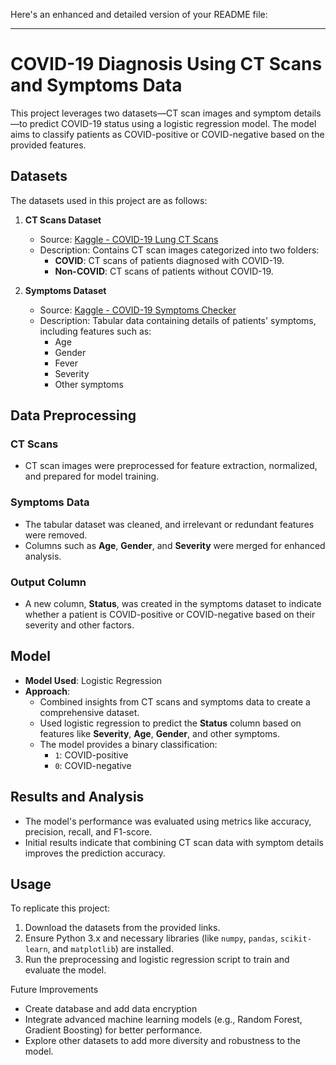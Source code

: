 Here's an enhanced and detailed version of your README file:

---

# COVID-19 Diagnosis Using CT Scans and Symptoms Data

This project leverages two datasets—CT scan images and symptom details—to predict COVID-19 status using a logistic regression model. The model aims to classify patients as COVID-positive or COVID-negative based on the provided features.

## Datasets

The datasets used in this project are as follows:

1. **CT Scans Dataset**  
   - Source: [Kaggle - COVID-19 Lung CT Scans](https://www.kaggle.com/datasets/mehradaria/covid19-lung-ct-scans?resource=download-directory)  
   - Description: Contains CT scan images categorized into two folders:
     - **COVID**: CT scans of patients diagnosed with COVID-19.
     - **Non-COVID**: CT scans of patients without COVID-19.

2. **Symptoms Dataset**  
   - Source: [Kaggle - COVID-19 Symptoms Checker](https://www.kaggle.com/datasets/iamhungundji/covid19-symptoms-checker/data)  
   - Description: Tabular data containing details of patients' symptoms, including features such as:
     - Age
     - Gender
     - Fever
     - Severity
     - Other symptoms

## Data Preprocessing

### CT Scans
- CT scan images were preprocessed for feature extraction, normalized, and prepared for model training.

### Symptoms Data
- The tabular dataset was cleaned, and irrelevant or redundant features were removed.
- Columns such as **Age**, **Gender**, and **Severity** were merged for enhanced analysis.

### Output Column
- A new column, **Status**, was created in the symptoms dataset to indicate whether a patient is COVID-positive or COVID-negative based on their severity and other factors.

## Model

- **Model Used**: Logistic Regression
- **Approach**:  
  - Combined insights from CT scans and symptoms data to create a comprehensive dataset.
  - Used logistic regression to predict the **Status** column based on features like **Severity**, **Age**, **Gender**, and other symptoms.
  - The model provides a binary classification:
    - `1`: COVID-positive
    - `0`: COVID-negative

## Results and Analysis

- The model's performance was evaluated using metrics like accuracy, precision, recall, and F1-score.
- Initial results indicate that combining CT scan data with symptom details improves the prediction accuracy.

## Usage

To replicate this project:
1. Download the datasets from the provided links.
2. Ensure Python 3.x and necessary libraries (like `numpy`, `pandas`, `scikit-learn`, and `matplotlib`) are installed.
3. Run the preprocessing and logistic regression script to train and evaluate the model.

Future Improvements

- Create database and add data encryption
- Integrate advanced machine learning models (e.g., Random Forest, Gradient Boosting) for better performance.
- Explore other datasets to add more diversity and robustness to the model.
